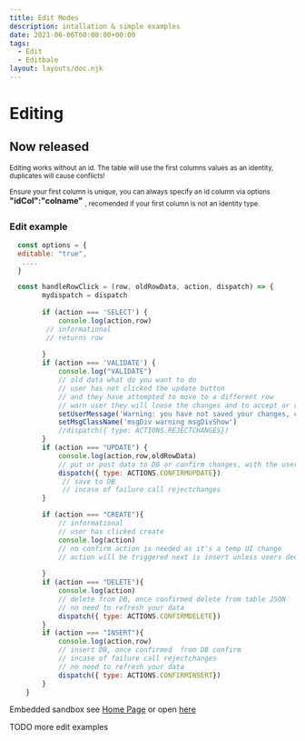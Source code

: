 ```yaml
---
title: Edit Modes
description: intallation & simple examples
date: 2021-06-06T00:00:00+00:00
tags:
  - Edit
  - Editbale
layout: layouts/doc.njk
---
```

# Editing 

## Now released

<sub>Editing works without an id. The table will use the first columns values as an identity, duplicates will cause conflicts!</sub>

<sub>Ensure your first column is unique, you can always specify an id column via options</sub> **"idCol":"colname"** <sub>, recomended if your first column is not an identity type.</sub> 

### Edit example

 ```js
   const options = {
   editable: "true",
    ....
   }

```

```js
  const handleRowClick = (row, oldRowData, action, dispatch) => {
        mydispatch = dispatch
        
        if (action === 'SELECT') {
            console.log(action,row)
         // informational
         // returns row
        
        }
        if (action === 'VALIDATE') {
            console.log("VALIDATE")
            // old data what do you want to do
            // user has not clicked the update button 
            // and they have attempted to move to a different row
            // warn user they will loose the changes and to accept or reject
            setUserMessage('Warning: you have not saved your changes, click OK to go back, then click update to save your changes! Click Undo to undo your changes.')
            setMsgClassName('msgDiv warning msgDivShow')
            //dispatch({ type: ACTIONS.REJECTCHANGES})
        }
        if (action === "UPDATE") {
            console.log(action,row,oldRowData)
            // put or post data to DB or confirm changes, with the user 
            dispatch({ type: ACTIONS.CONFIRMUPDATE})  
             // save to DB
             // incase of failure call rejectchanges
        }

        if (action === "CREATE"){
            // informational 
            // user has clicked create
            console.log(action)
            // no confirm action is needed as it's a temp UI change 
            // action will be triggered next is insert unless users decides to cancel
           
        }
        if (action === "DELETE"){
            console.log(action)
            // delete from DB, once confirmed delete from table JSON
            // no need to refresh your data
            dispatch({ type: ACTIONS.CONFIRMDELETE})  
        }
        if (action === "INSERT"){
            console.log(action,row)
            // insert DB, once confirmed  from DB confirm
            // incase of failure call rejectchanges
            // no need to refresh your data
            dispatch({ type: ACTIONS.CONFIRMINSERT})  
        }
    }

```
Embedded sandbox see [Home Page](https://react-dj-table.netlify.app/) or open [here](https://codesandbox.io/s/full-example-sematic-ui-pageable-searchable-v151w?from-embed=&file=/index.js)


TODO more edit examples



